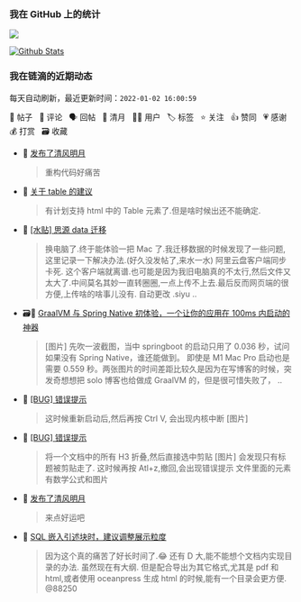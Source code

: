 ### 我在 GitHub 上的统计

<a title="Hits" target="_blank" href="https://github.com/Crowds21/Crowds21"><img src="https://hits.b3log.org/crowds21/crowds21.svg"></a>

[![Github Stats](https://github-readme-stats.vercel.app/api?username=crowds21&theme=tokyonight&show_icons=true)](https://github.com/crowds21)

<!--events start -->

### 我在链滴的近期动态

每天自动刷新，最近更新时间：`2022-01-02 16:00:59`

📝 帖子 &nbsp; 💬 评论 &nbsp; 🗣 回帖 &nbsp; 🌙 清月 &nbsp; 👨‍💻 用户 &nbsp; 🏷️ 标签 &nbsp; ⭐️ 关注 &nbsp; 👍 赞同 &nbsp; 💗 感谢 &nbsp; 💰 打赏 &nbsp; 🗃 收藏

* 🌙 [发布了清风明月](https://ld246.com/member/crowds21/breezemoons/1640936472211)

  > 重构代码好痛苦
* 💬 [关于 table 的建议](https://ld246.com/article/1640520096229/comment/1640521389069#comments)

  > 有计划支持 html 中的 Table 元素了.但是啥时候出还不能确定.
* 📝 [[水贴] 思源 data 迁移](https://ld246.com/article/1640519849884)

  > 换电脑了.终于能体验一把 Mac 了.我迁移数据的时候发现了一些问题,这里记录一下解决办法.(好久没发帖了,来水一水) 阿里云盘客户端同步卡死. 这个客户端就离谱.也可能是因为我旧电脑真的不太行,然后文件又太大了.中间莫名其妙一直转圈圈,一点上传不上去.最后反而网页端的很方便,上传啥的啥事儿没有. 自动更改 .siyu ..
* 🗃📝 [GraalVM 与 Spring Native 初体验，一个让你的应用在 100ms 内启动的神器](https://ld246.com/article/1640500280400)

  > [图片] 先吹一波截图，当中 springboot 的启动只用了 0.036 秒，试问如果没有 Spring Native，谁还能做到。 即使是 M1 Mac Pro 启动也是需要 0.559 秒。两张图片的时间差距比较久是因为在写博客的时候，突发奇想想把 solo 博客也给做成 GraalVM 的，但是很可惜失败了， ..
* 💬 [[BUG] 错误提示](https://ld246.com/article/1640321661639/comment/1640321719013#comments)

  > 这时候重新启动后,然后再按 Ctrl V, 会出现内核中断 [图片]
* 📝 [[BUG] 错误提示](https://ld246.com/article/1640321661639)

  > 将一个文档中的所有 H3 折叠,然后直接选中剪贴 [图片] 会发现只有标题被剪贴走了. 这时候再按 Atl+z,撤回,会出现错误提示 文件里面的元素有数学公式和图片
* 🌙 [发布了清风明月](https://ld246.com/member/crowds21/breezemoons/1640076482193)

  > 来点好运吧
* 💬 [SQL 嵌入引述块时，建议调整展示粒度](https://ld246.com/article/1639838751629/comment/1639922880746#comments)

  > 因为这个真的痛苦了好长时间了.😂 还有 D 大,能不能想个文档内实现目录的办法. 虽然现在有大纲. 但是配合导出为其它格式,尤其是 pdf 和 html,或者使用 oceanpress 生成 html 的时候,能有一个目录会更方便. @88250


<!--events end -->
